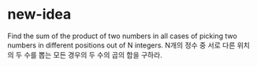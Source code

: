 # new-idea
 Find the sum of the product of two numbers in all cases of picking two numbers in different positions out of N integers. N개의 정수 중 서로 다른 위치의 두 수를 뽑는 모든 경우의 두 수의 곱의 합을 구하라. 
